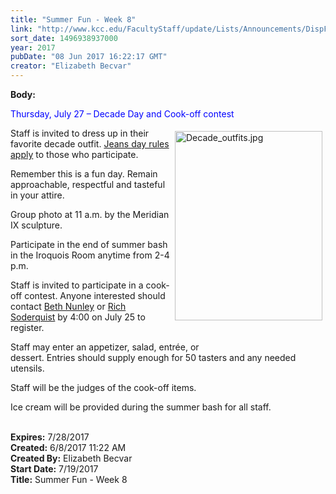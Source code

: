 ```yaml
---
title: "Summer Fun - Week 8"
link: "http://www.kcc.edu/FacultyStaff/update/Lists/Announcements/DispForm.aspx?ID=2454"
sort_date: 1496938937000
year: 2017
pubDate: "08 Jun 2017 16:22:17 GMT"
creator: "Elizabeth Becvar"
---
```


<div><b>Body:</b> <div class="ExternalClass6BD164DB881041859650C105509791D5"><p>​<span style="color:blue">Thursday, July 27 – Decade Day and Cook-off contest</span></p>
<p><img width="270" height="344" alt="Decade_outfits.jpg" src="/FacultyStaff/update/Documents/Decade_outfits.jpg" style="height:303px;width:236px;vertical-align:auto;float:right;margin:5px" />Staff is invited to dress up in their favorite decade outfit. <a href="/FacultyStaff/update/Documents/CasualDenimGuidelines.pdf">Jeans day rules apply</a> to those who participate.</p>
<p>Remember this is a fun day. Remain approachable, respectful and tasteful in your attire.</p>
<p>Group photo at 11 a.m. by the Meridian IX sculpture.</p>
<p>Participate in the end of summer bash in the Iroquois Room anytime from 2-4 p.m.</p>
<p>Staff is invited to participate in a cook-off contest. Anyone interested should contact <a href="mailto:bnunley@kcc.edu">Beth Nunley</a> or <a href="mailto:rsoderquist@kcc.edu">Rich Soderquist</a> by 4:00 on July 25 to register.  </p>
<p>Staff may enter an appetizer, salad, entrée, or dessert. Entries should supply enough for 50 tasters and any needed utensils.</p>
<p>Staff will be the judges of the cook-off items.</p>
<p>Ice cream will be provided during the summer bash for all staff.<br /><br /></p></div></div>
<div><b>Expires:</b> 7/28/2017</div>
<div><b>Created:</b> 6/8/2017 11:22 AM</div>
<div><b>Created By:</b> Elizabeth Becvar</div>
<div><b>Start Date:</b> 7/19/2017</div>
<div><b>Title:</b> Summer Fun - Week 8</div>
